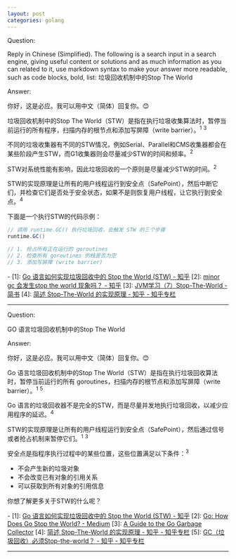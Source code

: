```yaml
---
layout: post
categories: golang
---
```

Question:

Reply in Chinese (Simplified).
The following is a search input in a search engine, giving useful content or solutions and as much information as you can related to it, use markdown syntax to make your answer more readable, such as code blocks, bold, list:
垃圾回收机制中的Stop The World

Answer:

你好，这是必应。我可以用中文（简体）回复你。😊

垃圾回收机制中的Stop The World（STW）是指在执行垃圾收集算法时，暂停当前运行的所有程序，扫描内存的根节点和添加写屏障（write barrier）。<sup>1</sup> <sup>3</sup>

不同的垃圾收集器有不同的STW情况，例如Serial、Parallel和CMS收集器都会在某些阶段产生STW，而G1收集器则会尽量减少STW的时间和频率。<sup>2</sup>

STW对系统性能有影响，因此垃圾回收的一个原则是尽量减少STW的时间。<sup>2</sup>

STW的实现原理是让所有的用户线程运行到安全点（SafePoint），然后中断它们，并检查它们是否处于安全状态，如果不是则恢复用户线程，让它执行到安全点。<sup>4</sup>

下面是一个执行STW的代码示例：

```java
// 调用 runtime.GC() 执行垃圾回收，会触发 STW 的三个步骤
runtime.GC()

// 1. 抢占所有正在运行的 goroutines
// 2. 检查所有 goroutines 的栈是否为空
// 3. 添加写屏障 (write barrier)
```

\-
\[1]: [Go 语言如何实现垃圾回收中的 Stop the World (STW) - 知乎](https://zhuanlan.zhihu.com/p/382791245)
\[2]: [minor gc 会发生stop the world 现象吗？ - 知乎](https://www.zhihu.com/question/29114369)
\[3]: [JVM学习（7）Stop-The-World - 简书](https://www.jianshu.com/p/d686e108d15f)
\[4]: [简述 Stop-The-World 的实现原理 - 知乎 - 知乎专栏](https://zhuanlan.zhihu.com/p/437061486)

<hr/>

Question:

GO 语言垃圾回收机制中的Stop The World

Answer:

你好，这是必应。我可以用中文（简体）回复你。😊

Go 语言垃圾回收机制中的Stop The World（STW）是指在执行垃圾回收算法时，暂停当前运行的所有 goroutines，扫描内存的根节点和添加写屏障（write barrier）。<sup>1</sup> <sup>5</sup>

Go 语言的垃圾回收器不是完全的STW，而是尽量并发地执行垃圾回收，以减少应用程序的延迟。<sup>4</sup>

STW的实现原理是让所有的用户线程运行到安全点（SafePoint），然后通过信号或者抢占机制来暂停它们。<sup>1</sup> <sup>3</sup>

安全点是指程序执行过程中的某些位置，这些位置满足以下条件：<sup>3</sup>

- 不会产生新的垃圾对象
- 不会改变已有对象的引用关系
- 可以获取到所有对象的引用信息

你想了解更多关于STW的什么呢？

\-
\[1]: [Go 语言如何实现垃圾回收中的 Stop the World (STW) - 知乎](https://zhuanlan.zhihu.com/p/382791245)
\[2]: [Go: How Does Go Stop the World? - Medium](https://medium.com/a-journey-with-go/go-how-does-go-stop-the-world-1ffab8bc8846)
\[3]: [A Guide to the Go Garbage Collector](https://tip.golang.org/doc/gc-guide)
\[4]: [简述 Stop-The-World 的实现原理 - 知乎 - 知乎专栏](https://zhuanlan.zhihu.com/p/437061486)
\[5]: [GC（垃圾回收）必须Stop-the-world？ - 知乎 - 知乎专栏](https://zhuanlan.zhihu.com/p/89250288)

<hr/>

